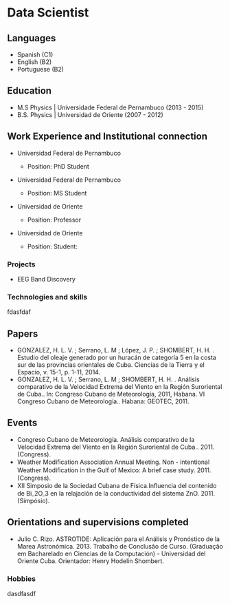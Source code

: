 # Data Scientist

## Languages

- Spanish     (C1)
- English     (B2)
- Portuguese  (B2)

## Education 
- M.S Physics  | Universidade Federal de Pernambuco (2013 - 2015)
- B.S. Physics  | Universidad de Oriente (2007 - 2012)

## Work Experience and Institutional connection

- Universidad Federal de Pernambuco
  -  Position: PhD Student

- Universidad Federal de Pernambuco
  - Position: MS Student

- Universidad de Oriente
  - Position: Professor

- Universidad de Oriente
  - Position: Student:
    


### Projects
- EEG Band Discovery

### Technologies and skills
fdasfdaf

## Papers

- GONZALEZ, H. L. V. ; Serrano, L. M ; López, J. P. ;
SHOMBERT, H. H. . Estudio del oleaje generado por un
huracán de categoría 5 en la costa sur de las provincias
orientales de Cuba. Ciencias de la Tierra y el Espacio, v.
15-1, p. 1-11, 2014.
- GONZALEZ, H. L. V. ; Serrano, L. M ; SHOMBERT, H. H. .
Análisis comparativo de la Velocidad Extrema del Viento en
la Región Suroriental de Cuba.. In: Congreso Cubano de
Meteorología, 2011, Habana. VI Congreso Cubano de
Meteorología.. Habana: GEOTEC, 2011.

## Events 

- Congreso Cubano de Meteorología. Análisis comparativo de
la Velocidad Extrema del Viento en la Región Suroriental de
Cuba.. 2011. (Congress).
- Weather Modiﬁcation Association Annual Meeting. Non -
intentional Weather Modiﬁcation in the Gulf of Mexico: A
brief case study. 2011. (Congress).
- XII Simposio de la Sociedad Cubana de Física.Inﬂuencia del
contenido de Bi_2O_3 en la relajación de la conductividad
del sistema ZnO. 2011. (Simpósio).

## Orientations and supervisions completed

- Julio C. Rizo. ASTROTIDE: Aplicación para el Análisis y
Pronóstico de la Marea Astronómica. 2013. Trabalho de
Conclusão de Curso. (Graduação em Bacharelado en
Ciencias de la Computación) - Universidad del Oriente Cuba.
Orientador: Henry Hodelin Shombert.



### Hobbies

dasdfasdf
